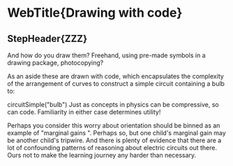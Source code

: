# WebTitle{Drawing with code}

## StepHeader{ZZZ}

And how do you draw them? Freehand, using pre-made symbols in a drawing package, photocopying?

As an aside these are drawn with code, which encapsulates the complexity of the arrangement of curves to construct a simple circuit containing a bulb to:

circuitSimple("bulb")
Just as concepts in physics can be compressive, so can code. Familiarity in either case determines utility!

Perhaps you consider this worry about orientation should be binned as an example of "marginal gains ". Perhaps so, but one child's marginal gain may be another child's tripwire. And there is plenty of evidence that there are a lot of confounding patterns of reasoning about electric circuits out there. Ours not to make the learning journey any harder than necessary.
